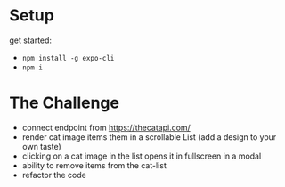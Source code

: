 # Setup
get started:
* `npm install -g expo-cli`
* `npm i`


# The Challenge
* connect endpoint from https://thecatapi.com/
* render cat image items them in a scrollable List (add a design to your own taste)
* clicking on a cat image in the list opens it in fullscreen in a modal
* ability to remove items from the cat-list
* refactor the code 

